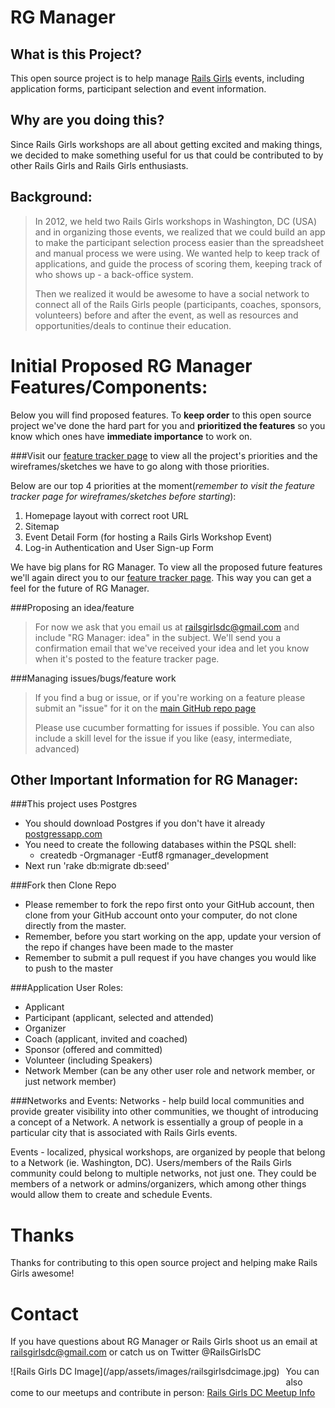 RG Manager
===========

What is this Project?
---------------------
This open source project is to help manage [Rails Girls](http://railsgirls.com/) events, including application forms, participant selection and event information.  

Why are you doing this?
-----------------------
Since Rails Girls workshops are all about getting excited and making things, we decided to make something useful for us that could be contributed to by other Rails Girls and Rails Girls enthusiasts.

Background:
-----------
>In 2012, we held two Rails Girls workshops in Washington, DC (USA) and in organizing those events, we realized that we could build an app to make the participant selection process easier than the spreadsheet and manual process we were using. We wanted help to keep track of applications, and guide the process of scoring them, keeping track of who shows up - a back-office system.
>
>Then we realized it would be awesome to have a social network to connect all of the Rails Girls people (participants, coaches, sponsors, volunteers) before and after the event, as well as resources and opportunities/deals to continue their education.

Initial Proposed RG Manager Features/Components:
================================================
Below you will find proposed features.  To **keep order** to this open source project we've done the hard part for you and **prioritized the features** so you know which ones have **immediate importance** to work on.

###Visit our [feature tracker page](https://www.pivotaltracker.com/projects/700251/) to view all the project's priorities and the wireframes/sketches we have to go along with those priorities.  

Below are our top 4 priorities at the moment(*remember to visit the feature tracker page for wireframes/sketches before starting*):
 1. Homepage layout with correct root URL 
 2. Sitemap
 3. Event Detail Form (for hosting a Rails Girls Workshop Event)
 4. Log-in Authentication and User Sign-up Form

We have big plans for RG Manager.  To view all the proposed future features we'll again direct you to our [feature tracker page](https://www.pivotaltracker.com/projects/700251/).  This way you can get a feel for the future of RG Manager.

###Proposing an idea/feature
>For now we ask that you email us at railsgirlsdc@gmail.com and include "RG Manager: idea" in the subject.  We'll send you a confirmation email that we've received your idea and let you know when it's posted to the feature tracker page.

###Managing issues/bugs/feature work
>If you find a bug or issue, or if you're working on a feature please submit an "issue" for it on the [main GitHub repo page](https://github.com/tapangi/rgmanager/issues?state=open)
>
>Please use cucumber formatting for issues if possible.  You can also include a skill level for the issue if you like (easy, intermediate, advanced)

Other Important Information for RG Manager:
-------------------------------------------
###This project uses Postgres
- You should download Postgres if you don't have it already [postgressapp.com](postgressapp.com)
- You need to create the following databases within the PSQL shell:
    - createdb -Orgmanager -Eutf8 rgmanager_development
- Next run 'rake db:migrate db:seed'

###Fork then Clone Repo
- Please remember to fork the repo first onto your GitHub account, then clone from your GitHub account onto your computer, do not clone directly from the master.
- Remember, before you start working on the app, update your version of the repo if changes have been made to the master  
- Remember to submit a pull request if you have changes you would like to push to the master

###Application User Roles:
-  Applicant
-  Participant (applicant, selected and attended)
-  Organizer
-  Coach (applicant, invited and coached)
-  Sponsor (offered and committed)
-  Volunteer (including Speakers)
-  Network Member (can be any other user role and network member, or just network member)

###Networks and Events:
Networks - help build local communities and provide greater visibility into other communities, we thought of introducing a concept of a Network. A network is essentially a group of people in a particular city that is associated with Rails Girls events. 

Events - localized, physical workshops, are organized by people that belong to a Network (ie. Washington, DC). Users/members of the Rails Girls community could belong to multiple networks, not just one. They could be members of a network or admins/organizers, which among other things would allow them to create and schedule Events. 

Thanks
=======
Thanks for contributing to this open source project and helping make Rails Girls awesome!  

Contact
========
If you have questions about RG Manager or Rails Girls shoot us an email at railsgirlsdc@gmail.com or catch us on Twitter @RailsGirlsDC
<div style="float:left;margin:0 10px 10px 0" markdown="1">
![Rails Girls DC Image](/app/assets/images/railsgirlsdcimage.jpg)</div>

You can also come to our meetups and contribute in person: [Rails Girls DC Meetup Info](http://www.meetup.com/Rails-Girls/Washington-DC/)